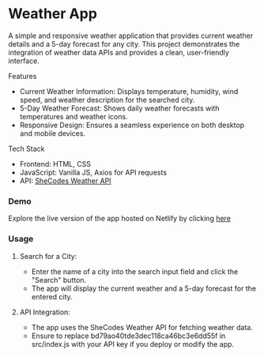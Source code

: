 # Weather App

A simple and responsive weather application that provides current weather details and a 5-day forecast for any city. This project demonstrates the integration of weather data APIs and provides a clean, user-friendly interface.

Features
- Current Weather Information: Displays temperature, humidity, wind speed, and weather description for the searched city.
- 5-Day Weather Forecast: Shows daily weather forecasts with temperatures and weather icons.
- Responsive Design: Ensures a seamless experience on both desktop and mobile devices.

Tech Stack
- Frontend: HTML, CSS
- JavaScript: Vanilla JS, Axios for API requests
-  API: [SheCodes Weather API](https://www.shecodes.io/learn/apis/weather)

### Demo
Explore the live version of the app hosted on Netlify by clicking [here](https://weather-appproject-shecodes.netlify.app/)

### Usage

1. Search for a City:
    - Enter the name of a city into the search input field and click the "Search" button.
    - The app will display the current weather and a 5-day forecast for the entered city.

2. API Integration:
    - The app uses the SheCodes Weather API for fetching weather data.
    - Ensure to replace bd79ao40tde3dec118ca46bc3e6dd55f in src/index.js with your API key if you deploy or modify the app.
